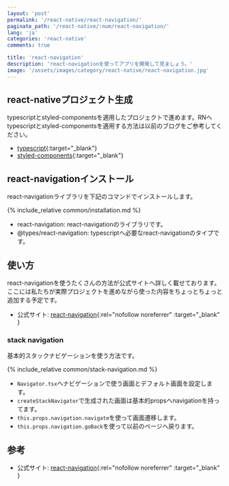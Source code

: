 ```yaml
---
layout: 'post'
permalink: '/react-native/react-navigation/'
paginate_path: '/react-native/:num/react-navigation/'
lang: 'ja'
categories: 'react-native'
comments: true

title: 'react-navigation'
description: 'react-navigationを使ってアプリを開発して見ましょう。'
image: '/assets/images/category/react-native/react-navigation.jpg'
---
```



## react-nativeプロジェクト生成
typescriptとstyled-componentsを適用したプロジェクトで進めます。RNへtypescriptとstyled-componentsを適用する方法は以前のブログをご参考してください。
- [typescript]({{site.url}}/{{page.categories}}/typescript/){:target="_blank"}
- [styled-components]({{site.url}}/{{page.categories}}/styled-components/){:target="_blank"}

## react-navigationインストール
react-navigationライブラリを下記のコマンドでインストールします。

{% include_relative common/installation.md %}

- react-navigation: react-navigationのライブラリです。
- @types/react-navigation: typescriptへ必要なreact-navigationのタイプです。

## 使い方
react-navigationを使うたくさんの方法が公式サイトへ詳しく載せております。ここには私たちが実際プロジェクトを進めながら使った内容をちょっとちょっと追加する予定です。
- 公式サイト: [react-navigation](https://reactnavigation.org/docs){:rel="nofollow noreferrer" :target="_blank" }

### stack navigation
基本的スタックナビゲーションを使う方法です。

{% include_relative common/stack-navigation.md %}

- ```Navigator.tsx```へナビゲーションで使う画面とデフォルト画面を設定します。
- ```createStackNavigator```で生成された画面は基本的propsへnavigationを持ってます。
- ```this.props.navigation.navigate```を使って画面遷移します。
- ```this.props.navigation.goBack```を使って以前のページへ戻ります。

## 参考
- 公式サイト: [react-navigation](https://reactnavigation.org/docs){:rel="nofollow noreferrer" :target="_blank" }